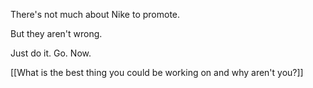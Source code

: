 There's not much about Nike to promote.

But they aren't wrong.

Just do it. Go. Now.

[[What is the best thing you could be working on and why aren't you?]]